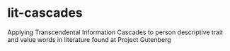 # lit-cascades
Applying Transcendental Information Cascades to person descriptive trait and value words in literature found at Project Gutenberg
